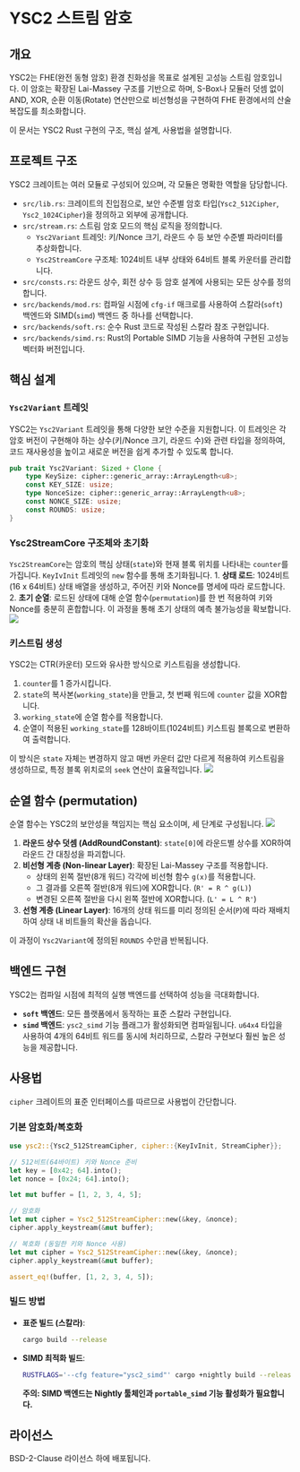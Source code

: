 # YSC2 스트림 암호

## 개요
YSC2는 FHE(완전 동형 암호) 환경 친화성을 목표로 설계된 고성능 스트림 암호입니다. 이 암호는 확장된 Lai-Massey 구조를 기반으로 하며, S-Box나 모듈러 덧셈 없이 AND, XOR, 순환 이동(Rotate) 연산만으로 비선형성을 구현하여 FHE 환경에서의 산술 복잡도를 최소화합니다.

이 문서는 YSC2 Rust 구현의 구조, 핵심 설계, 사용법을 설명합니다.

## 프로젝트 구조
YSC2 크레이트는 여러 모듈로 구성되어 있으며, 각 모듈은 명확한 역할을 담당합니다.
* `src/lib.rs`: 크레이트의 진입점으로, 보안 수준별 암호 타입(`Ysc2_512Cipher`, `Ysc2_1024Cipher`)을 정의하고 외부에 공개합니다.
* `src/stream.rs`: 스트림 암호 모드의 핵심 로직을 정의합니다.
    * `Ysc2Variant` 트레잇: 키/Nonce 크기, 라운드 수 등 보안 수준별 파라미터를 추상화합니다.
    * `Ysc2StreamCore` 구조체: 1024비트 내부 상태와 64비트 블록 카운터를 관리합니다.
* `src/consts.rs`: 라운드 상수, 회전 상수 등 암호 설계에 사용되는 모든 상수를 정의합니다.
* `src/backends/mod.rs`: 컴파일 시점에 `cfg-if` 매크로를 사용하여 스칼라(`soft`) 백엔드와 SIMD(`simd`) 백엔드 중 하나를 선택합니다.
* `src/backends/soft.rs`: 순수 Rust 코드로 작성된 스칼라 참조 구현입니다.
* `src/backends/simd.rs`: Rust의 Portable SIMD 기능을 사용하여 구현된 고성능 벡터화 버전입니다.

## 핵심 설계
### `Ysc2Variant` 트레잇
YSC2는 `Ysc2Variant` 트레잇을 통해 다양한 보안 수준을 지원합니다. 이 트레잇은 각 암호 버전이 구현해야 하는 상수(키/Nonce 크기, 라운드 수)와 관련 타입을 정의하여, 코드 재사용성을 높이고 새로운 버전을 쉽게 추가할 수 있도록 합니다.

```rust
pub trait Ysc2Variant: Sized + Clone {
    type KeySize: cipher::generic_array::ArrayLength<u8>;
    const KEY_SIZE: usize;
    type NonceSize: cipher::generic_array::ArrayLength<u8>;
    const NONCE_SIZE: usize;
    const ROUNDS: usize;
}
```

### Ysc2StreamCore 구조체와 초기화
`Ysc2StreamCore`는 암호의 핵심 상태(`state`)와 현재 블록 위치를 나타내는 `counter`를 가집니다. `KeyIvInit` 트레잇의 `new` 함수를 통해 초기화됩니다.
    1. **상태 로드**: 1024비트(16 x 64비트) 상태 배열을 생성하고, 주어진 키와 Nonce를 명세에 따라 로드합니다.
    2. **초기 순열**: 로드된 상태에 대해 순열 함수(`permutation`)를 한 번 적용하여 키와 Nonce를 충분히 혼합합니다. 이 과정을 통해 초기 상태의 예측 불가능성을 확보합니다.
<img src="assets/figure1.svg" />

### 키스트림 생성
YSC2는 CTR(카운터) 모드와 유사한 방식으로 키스트림을 생성합니다.
1. `counter`를 1 증가시킵니다.
2. `state`의 복사본(`working_state`)을 만들고, 첫 번째 워드에 `counter` 값을 XOR합니다.
3. `working_state`에 순열 함수를 적용합니다.
4. 순열이 적용된 `working_state`를 128바이트(1024비트) 키스트림 블록으로 변환하여 출력합니다.

이 방식은 `state` 자체는 변경하지 않고 매번 카운터 값만 다르게 적용하여 키스트림을 생성하므로, 특정 블록 위치로의 `seek` 연산이 효율적입니다.
<img src="assets/figure2.svg"/>

## 순열 함수 (permutation)
순열 함수는 YSC2의 보안성을 책임지는 핵심 요소이며, 세 단계로 구성됩니다.
<img src="assets/figure3.svg"/>

1. **라운드 상수 덧셈 (AddRoundConstant)**: `state[0]`에 라운드별 상수를 XOR하여 라운드 간 대칭성을 파괴합니다.
2. **비선형 계층 (Non-linear Layer)**: 확장된 Lai-Massey 구조를 적용합니다.
    * 상태의 왼쪽 절반(8개 워드) 각각에 비선형 함수 `g(x)`를 적용합니다.
    * 그 결과를 오른쪽 절반(8개 워드)에 XOR합니다. (`R' = R ^ g(L)`)
    * 변경된 오른쪽 절반을 다시 왼쪽 절반에 XOR합니다. (`L' = L ^ R'`)
3. **선형 계층 (Linear Layer)**: 16개의 상태 워드를 미리 정의된 순서(`P`)에 따라 재배치하여 상태 내 비트들의 확산을 돕습니다.

이 과정이 `Ysc2Variant`에 정의된 `ROUNDS` 수만큼 반복됩니다.

## 백엔드 구현
YSC2는 컴파일 시점에 최적의 실행 백엔드를 선택하여 성능을 극대화합니다.

* **`soft` 백엔드**: 모든 플랫폼에서 동작하는 표준 스칼라 구현입니다.
* **`simd` 백엔드**: `ysc2_simd` 기능 플래그가 활성화되면 컴파일됩니다. `u64x4` 타입을 사용하여 4개의 64비트 워드를 동시에 처리하므로, 스칼라 구현보다 훨씬 높은 성능을 제공합니다.

## 사용법
`cipher` 크레이트의 표준 인터페이스를 따르므로 사용법이 간단합니다.

### 기본 암호화/복호화
```rust
use ysc2::{Ysc2_512StreamCipher, cipher::{KeyIvInit, StreamCipher}};

// 512비트(64바이트) 키와 Nonce 준비
let key = [0x42; 64].into();
let nonce = [0x24; 64].into();

let mut buffer = [1, 2, 3, 4, 5];

// 암호화
let mut cipher = Ysc2_512StreamCipher::new(&key, &nonce);
cipher.apply_keystream(&mut buffer);

// 복호화 (동일한 키와 Nonce 사용)
let mut cipher = Ysc2_512StreamCipher::new(&key, &nonce);
cipher.apply_keystream(&mut buffer);

assert_eq!(buffer, [1, 2, 3, 4, 5]);
```

### 빌드 방법
* **표준 빌드 (스칼라)**:
    ```bash
    cargo build --release
    ```
* **SIMD 최적화 빌드**:
    ```bash
    RUSTFLAGS='--cfg feature="ysc2_simd"' cargo +nightly build --release --features ysc2_simd
    ```
    __주의: SIMD 백엔드는 Nightly 툴체인과 `portable_simd` 기능 활성화가 필요합니다.__


## 라이선스
BSD-2-Clause 라이선스 하에 배포됩니다.